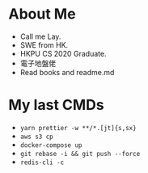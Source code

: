 # About Me
- Call me Lay.
- SWE from HK.
- HKPU CS 2020 Graduate.
- 電子地盤佬
- Read books and readme.md


# My last CMDs
- `yarn prettier -w **/*.[jt]{s,sx}`
- `aws s3 cp`
- `docker-compose up`
- `git rebase -i && git push --force`
- `redis-cli -c`
